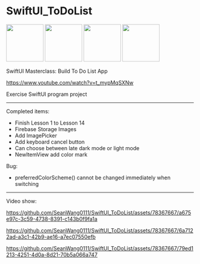 # SwiftUI_ToDoList

<img src="https://github.com/SeanWang0111/SwiftUI_ToDoList/assets/78367667/971bfe09-5577-4390-8a60-d26d9390436b" width="100px">

<img src="https://github.com/SeanWang0111/SwiftUI_ToDoList/assets/78367667/2dd42632-956c-464f-a52e-b17db8704c98" width="100px">

<img src="https://github.com/SeanWang0111/SwiftUI_ToDoList/assets/78367667/48101eeb-66b6-437a-a6d7-8d3f9d73f18d" width="100px">

<img src="https://github.com/SeanWang0111/SwiftUI_ToDoList/assets/78367667/a9acd18b-cbc4-4afc-bf25-4aebd51036a5" width="100px">

SwiftUI Masterclass: Build To Do List App

https://www.youtube.com/watch?v=t_mypMqSXNw

Exercise SwiftUI program project

---

Completed items:

* Finish Lesson 1 to Lesson 14
* Firebase Storage Images
* Add ImagePicker
* Add keyboard cancel button
* Can choose between late dark mode or light mode
* NewItemView add color mark

Bug:

* preferredColorScheme() cannot be changed immediately when switching

---

Video show:

https://github.com/SeanWang0111/SwiftUI_ToDoList/assets/78367667/a675e97c-3c59-4738-8391-c143b0f9fa1a

https://github.com/SeanWang0111/SwiftUI_ToDoList/assets/78367667/6a7122ad-a3c1-42b9-ae16-a7ec07550efb

https://github.com/SeanWang0111/SwiftUI_ToDoList/assets/78367667/79ed1213-4251-4d0a-8d21-70b5a066a747






